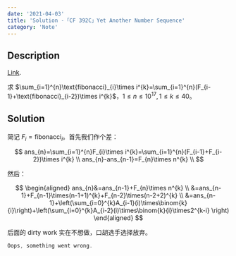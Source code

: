 ```yaml
---
date: '2021-04-03'
title: 'Solution -「CF 392C」Yet Another Number Sequence'
category: 'Note'
---
```


## Description

[Link](http://codeforces.com/problemset/problem/392/C).

求 $\sum_{i=1}^{n}\text{fibonacci}_{i}\times i^{k}=\sum_{i=1}^{n}(F_{i-1}+\text{fibonacci}_{i-2})\times i^{k}$，$1\le n\le10^{17},1\le k\le40$。

## Solution

简记 $F_{i}=\text{fibonacci}_{i}$。首先我们作个差：

$$
ans_{n}=\sum_{i=1}^{n}F_{i}\times i^{k}=\sum_{i=1}^{n}(F_{i-1}+F_{i-2})\times i^{k} \\
ans_{n}-ans_{n-1}=F_{n}\times n^{k} \\
$$

然后：

$$
\begin{aligned}
ans_{n}&=ans_{n-1}+F_{n}\times n^{k} \\
&=ans_{n-1}+F_{n-1}\times(n-1+1)^{k}+F_{n-2}\times(n-2+2)^{k} \\
&=ans_{n-1}+\left(\sum_{i=0}^{k}A_{i-1}(i)\times\binom{k}{i}\right)+\left(\sum_{i=0}^{k}A_{i-2}(i)\times\binom{k}{i}\times2^{k-i} \right)
\end{aligned}
$$

后面的 dirty work 实在不想做，口胡选手选择放弃。

```cpp
Oops, something went wrong.
```